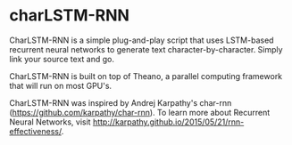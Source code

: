 # charLSTM-RNN
CharLSTM-RNN is a simple plug-and-play script that uses LSTM-based recurrent neural networks to generate text character-by-character.
Simply link your source text and go. 

CharLSTM-RNN is built on top of Theano, a parallel computing framework that will run on most GPU's.

CharLSTM-RNN was inspired by Andrej Karpathy's char-rnn (https://github.com/karpathy/char-rnn). 
To learn more about Recurrent Neural Networks, visit http://karpathy.github.io/2015/05/21/rnn-effectiveness/.
